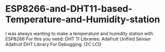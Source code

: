 # ESP8266-and-DHT11-based-Temperature-and-Humidity-station
I was always wanting to make a temperature and humidity station with ESP8266
For this you need:
DHT 11
Libraries:
Adafruit Unified Sensor
Adafruit DHT Library
For Debugging:
I2C LCD
